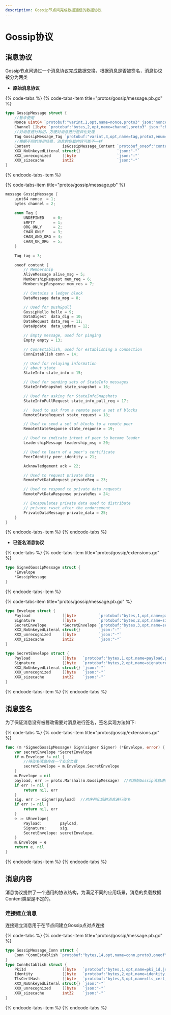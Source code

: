 ```yaml
---
description: Gossip节点间完成数据通信的数据协议
---
```


# Gossip协议

## 消息协议

Gossip节点间通过一个消息协议完成数据交换，根据消息是否被签名，消息协议被分为两类

* **原始消息协议**

{% code-tabs %}
{% code-tabs-item title="protos/gossip/message.pb.go" %}
```go
type GossipMessage struct {
	//暂未使用
	Nonce uint64 `protobuf:"varint,1,opt,name=nonce,proto3" json:"nonce,omitempty"`
	Channel []byte `protobuf:"bytes,2,opt,name=channel,proto3" json:"channel,omitempty"`
	//对消息进行标记，方便对消息进行差异化处理
	Tag GossipMessage_Tag `protobuf:"varint,3,opt,name=tag,proto3,enum=gossip.GossipMessage_Tag" json:"tag,omitempty"`
	//根据不同的使用场景，消息的负载内容可能不一样
	Content              isGossipMessage_Content `protobuf_oneof:"content"`
	XXX_NoUnkeyedLiteral struct{}                `json:"-"`
	XXX_unrecognized     []byte                  `json:"-"`
	XXX_sizecache        int32                   `json:"-"`
}
```
{% endcode-tabs-item %}

{% code-tabs-item title="protos/gossip/message.pb" %}
```c
message GossipMessage {
    uint64 nonce  = 1;
    bytes channel = 2;

    enum Tag {
        UNDEFINED    = 0;
        EMPTY        = 1;
        ORG_ONLY     = 2;
        CHAN_ONLY    = 3;
        CHAN_AND_ORG = 4;
        CHAN_OR_ORG  = 5;
    }
    
    Tag tag = 3;

    oneof content {
        // Membership
        AliveMessage alive_msg = 5;
        MembershipRequest mem_req = 6;
        MembershipResponse mem_res = 7;

        // Contains a ledger block
        DataMessage data_msg = 8;

        // Used for push&pull
        GossipHello hello = 9;
        DataDigest  data_dig = 10;
        DataRequest data_req = 11;
        DataUpdate  data_update = 12;

        // Empty message, used for pinging
        Empty empty = 13;

        // ConnEstablish, used for establishing a connection
        ConnEstablish conn = 14;

        // Used for relaying information
        // about state
        StateInfo state_info = 15;

        // Used for sending sets of StateInfo messages
        StateInfoSnapshot state_snapshot = 16;

        // Used for asking for StateInfoSnapshots
        StateInfoPullRequest state_info_pull_req = 17;

        //  Used to ask from a remote peer a set of blocks
        RemoteStateRequest state_request = 18;

        // Used to send a set of blocks to a remote peer
        RemoteStateResponse state_response = 19;

        // Used to indicate intent of peer to become leader
        LeadershipMessage leadership_msg = 20;

        // Used to learn of a peer's certificate
        PeerIdentity peer_identity = 21;

        Acknowledgement ack = 22;

        // Used to request private data
        RemotePvtDataRequest privateReq = 23;

        // Used to respond to private data requests
        RemotePvtDataResponse privateRes = 24;

        // Encapsulates private data used to distribute
        // private rwset after the endorsement
        PrivateDataMessage private_data = 25;
    }
}
```
{% endcode-tabs-item %}
{% endcode-tabs %}

* **已签名消息协议**

{% code-tabs %}
{% code-tabs-item title="protos/gossip/extensions.go" %}
```go
type SignedGossipMessage struct {
	*Envelope
	*GossipMessage
}
```
{% endcode-tabs-item %}

{% code-tabs-item title="protos/gossip/message.pb.go" %}
```go
type Envelope struct {
	Payload              []byte          `protobuf:"bytes,1,opt,name=payload,proto3" json:"payload,omitempty"`
	Signature            []byte          `protobuf:"bytes,2,opt,name=signature,proto3" json:"signature,omitempty"`
	SecretEnvelope       *SecretEnvelope `protobuf:"bytes,3,opt,name=secret_envelope,json=secretEnvelope,proto3" json:"secret_envelope,omitempty"`
	XXX_NoUnkeyedLiteral struct{}        `json:"-"`
	XXX_unrecognized     []byte          `json:"-"`
	XXX_sizecache        int32           `json:"-"`
}

type SecretEnvelope struct {
	Payload              []byte   `protobuf:"bytes,1,opt,name=payload,proto3" json:"payload,omitempty"`
	Signature            []byte   `protobuf:"bytes,2,opt,name=signature,proto3" json:"signature,omitempty"`
	XXX_NoUnkeyedLiteral struct{} `json:"-"`
	XXX_unrecognized     []byte   `json:"-"`
	XXX_sizecache        int32    `json:"-"`
}
```
{% endcode-tabs-item %}
{% endcode-tabs %}

## 消息签名

为了保证消息没有被篡改需要对消息进行签名，签名实现方法如下:

{% code-tabs %}
{% code-tabs-item title="protos/gossip/extensions.go" %}
```go
func (m *SignedGossipMessage) Sign(signer Signer) (*Envelope, error) {
	var secretEnvelope *SecretEnvelope
	if m.Envelope != nil {
		//待签名消息存在一个安全负载
		secretEnvelope = m.Envelope.SecretEnvelope
	}
	m.Envelope = nil
	payload, err := proto.Marshal(m.GossipMessage)  //对原始Gossip消息进行序列化
	if err != nil {
		return nil, err
	}
	sig, err := signer(payload)  //对序列化后的消息进行签名
	if err != nil {
		return nil, err
	}
	e := &Envelope{
		Payload:        payload,
		Signature:      sig,
		SecretEnvelope: secretEnvelope,
	}
	m.Envelope = e
	return e, nil
}
```
{% endcode-tabs-item %}
{% endcode-tabs %}

## 消息内容

消息协议提供了一个通用的协议结构，为满足不同的应用场景，消息的负载数据Content类型是不定的。

### 连接建立消息

连接建立消息用于在节点间建立Gossip点对点连接

{% code-tabs %}
{% code-tabs-item title="protos/gossip/message.pb.go" %}
```go
type GossipMessage_Conn struct {
	Conn *ConnEstablish `protobuf:"bytes,14,opt,name=conn,proto3,oneof"`
}
type ConnEstablish struct {
	PkiId                []byte   `protobuf:"bytes,1,opt,name=pki_id,json=pkiId,proto3" json:"pki_id,omitempty"`
	Identity             []byte   `protobuf:"bytes,2,opt,name=identity,proto3" json:"identity,omitempty"`
	TlsCertHash          []byte   `protobuf:"bytes,3,opt,name=tls_cert_hash,json=tlsCertHash,proto3" json:"tls_cert_hash,omitempty"`
	XXX_NoUnkeyedLiteral struct{} `json:"-"`
	XXX_unrecognized     []byte   `json:"-"`
	XXX_sizecache        int32    `json:"-"`
}
```
{% endcode-tabs-item %}
{% endcode-tabs %}

